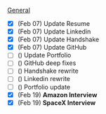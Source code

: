 <u>General</u>

- [x] (Feb 07) Update Resume
- [x] (Feb 07) Update Linkedin
- [x] (Feb 07) Update Handshake
- [x] (Feb 07) Update GitHub
- [ ] () Update Portfolio
- [ ] () GitHub deep fixes
- [ ] () Handshake rewrite
- [ ] () Linkedin rewrite
- [ ] () Portfolio update
- [x] (Feb 19) **Amazon Interview**
- [x] (Feb 19) **SpaceX Interview**
